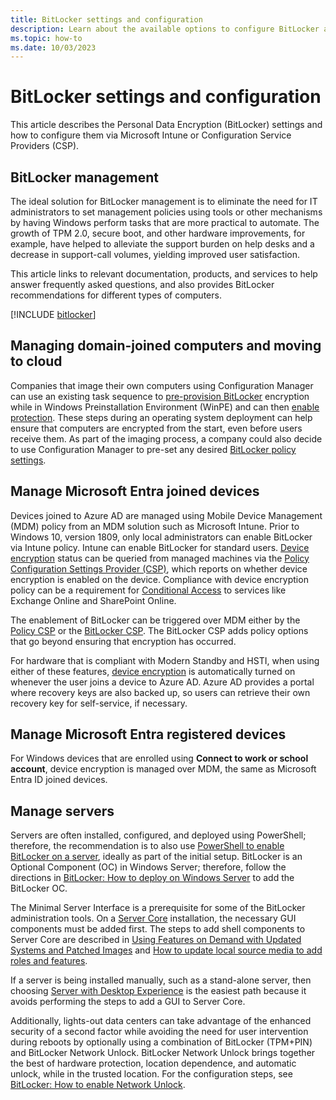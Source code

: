 ```yaml
---
title: BitLocker settings and configuration
description: Learn about the available options to configure BitLocker and how to configure them via Configuration Service Providers (CSP) or group policy (GPO).
ms.topic: how-to
ms.date: 10/03/2023
---
```


# BitLocker settings and configuration

This article describes the Personal Data Encryption (BitLocker) settings and how to configure them via Microsoft Intune or Configuration Service Providers (CSP).
<!--
## BitLocker settings

## Configure BitLocker with Microsoft Intune

## Configure BitLocker with CSP

## Disable BitLocker

### Disable BitLocker with a settings catalog policy in Intune

### Disable BitLocker with CSP

## Decrypt BitLocker-encrypted content

## Next steps

- Review the [Personal Data Encryption (BitLocker) FAQ](faq.yml)

This article describes how to configure BitLocker using Microsoft Intune or group policy.

## Configure BitLocker

To configure BitLocker, you can use:

- Microsoft Intune/MDM
- Group policy

### Configure Credential Guard with group policy

### Configure Credential Guard Microsoft Intune

-->

## BitLocker management

The ideal solution for BitLocker management is to eliminate the need for IT administrators to set management policies using tools or other mechanisms by having Windows perform tasks that are more practical to automate. The growth of TPM 2.0, secure boot, and other hardware improvements, for example, have helped to alleviate the support burden on help desks and a decrease in support-call volumes, yielding improved user satisfaction.

 This article links to relevant documentation, products, and services to help answer frequently asked questions, and also provides BitLocker recommendations for different types of computers.

[!INCLUDE [bitlocker](../../../../../includes/licensing/bitlocker-management.md)]

## Managing domain-joined computers and moving to cloud  

Companies that image their own computers using Configuration Manager can use an existing task sequence to [pre-provision BitLocker](/configmgr/osd/understand/task-sequence-steps#BKMK_PreProvisionBitLocker) encryption while in Windows Preinstallation Environment (WinPE) and can then [enable protection](/configmgr/osd/understand/task-sequence-steps#BKMK_EnableBitLocker). These steps during an operating system deployment can help ensure that computers are encrypted from the start, even before users receive them. As part of the imaging process, a company could also decide to use Configuration Manager to pre-set any desired [BitLocker policy settings](policy-settings.md).

## Manage Microsoft Entra joined devices

Devices joined to Azure AD are managed using Mobile Device Management (MDM) policy from an MDM solution such as Microsoft Intune. Prior to Windows 10, version 1809, only local administrators can enable BitLocker via Intune policy. Intune can enable BitLocker for standard users. [Device encryption](index.md#device-encryption) status can be queried from managed machines via the [Policy Configuration Settings Provider (CSP)](/windows/client-management/mdm/policy-configuration-service-provider/), which reports on whether device encryption is enabled on the device. Compliance with device encryption policy can be a requirement for [Conditional Access](https://www.microsoft.com/cloud-platform/conditional-access/) to services like Exchange Online and SharePoint Online.

The enablement of BitLocker can be triggered over MDM either by the [Policy CSP](/windows/client-management/mdm/policy-configuration-service-provider/) or the [BitLocker CSP](/windows/client-management/mdm/bitlocker-csp/). The BitLocker CSP adds policy options that go beyond ensuring that encryption has occurred.

For hardware that is compliant with Modern Standby and HSTI, when using either of these features, [device encryption](index.md#device-encryption) is automatically turned on whenever the user joins a device to Azure AD. Azure AD provides a portal where recovery keys are also backed up, so users can retrieve their own recovery key for self-service, if necessary.

## Manage Microsoft Entra registered devices

For Windows devices that are enrolled using **Connect to work or school account**, device encryption is managed over MDM, the same as Microsoft Entra ID joined devices.

## Manage servers

Servers are often installed, configured, and deployed using PowerShell; therefore, the recommendation is to also use [PowerShell to enable BitLocker on a server](operations-guide.md), ideally as part of the initial setup. BitLocker is an Optional Component (OC) in Windows Server; therefore, follow the directions in [BitLocker: How to deploy on Windows Server](bitlocker-how-to-deploy-on-windows-server.md) to add the BitLocker OC.

The Minimal Server Interface is a prerequisite for some of the BitLocker administration tools. On a [Server Core](/windows-server/get-started/getting-started-with-server-core/) installation, the necessary GUI components must be added first. The steps to add shell components to Server Core are described in [Using Features on Demand with Updated Systems and Patched Images](/archive/blogs/server_core/using-features-on-demand-with-updated-systems-and-patched-images) and [How to update local source media to add roles and features](/archive/blogs/joscon/how-to-update-local-source-media-to-add-roles-and-features).  

If a server is being installed manually, such as a stand-alone server, then choosing [Server with Desktop Experience](/windows-server/get-started/getting-started-with-server-with-desktop-experience/) is the easiest path because it avoids performing the steps to add a GUI to Server Core.

 Additionally, lights-out data centers can take advantage of the enhanced security of a second factor while avoiding the need for user intervention during reboots by optionally using a combination of BitLocker (TPM+PIN) and BitLocker Network Unlock. BitLocker Network Unlock brings together the best of hardware protection, location dependence, and automatic unlock, while in the trusted location. For the configuration steps, see [BitLocker: How to enable Network Unlock](network-unlock.md).
